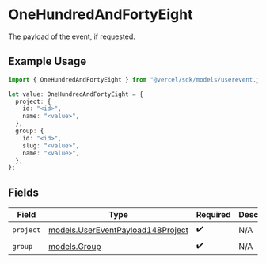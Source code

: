 # OneHundredAndFortyEight

The payload of the event, if requested.

## Example Usage

```typescript
import { OneHundredAndFortyEight } from "@vercel/sdk/models/userevent.js";

let value: OneHundredAndFortyEight = {
  project: {
    id: "<id>",
    name: "<value>",
  },
  group: {
    id: "<id>",
    slug: "<value>",
    name: "<value>",
  },
};
```

## Fields

| Field                                                                        | Type                                                                         | Required                                                                     | Description                                                                  |
| ---------------------------------------------------------------------------- | ---------------------------------------------------------------------------- | ---------------------------------------------------------------------------- | ---------------------------------------------------------------------------- |
| `project`                                                                    | [models.UserEventPayload148Project](../models/usereventpayload148project.md) | :heavy_check_mark:                                                           | N/A                                                                          |
| `group`                                                                      | [models.Group](../models/group.md)                                           | :heavy_check_mark:                                                           | N/A                                                                          |